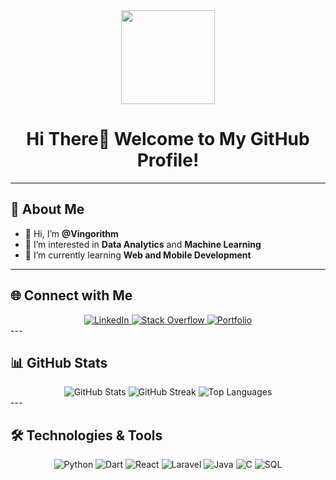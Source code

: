 <div id="header" align="center">
  <img src="https://media2.giphy.com/media/v1.Y2lkPTc5MGI3NjExN3JoeWI4cnc1YjZhd2hsbjl6Y3N1Y3RieG83ZWxpOXVkcHp2ODh2eSZlcD12MV9pbnRlcm5hbF9naWZfYnlfaWQmY3Q9cw/jdPMeyv9rn0hZHh8n9/giphy.gif" width="150"/>
  <h1>Hi There👋 Welcome to My GitHub Profile!</h1>
</div>

---

## 💫 About Me
- 👋 Hi, I’m **@Vingorithm**  
- 👀 I’m interested in **Data Analytics** and **Machine Learning**  
- 🌱 I’m currently learning **Web and Mobile Development**  

---

## 🌐 Connect with Me
<div align="center">
  <a href="https://www.linkedin.com/in/kevinphilipstanamas/">
    <img src="https://img.shields.io/badge/LinkedIn-%230077B5.svg?style=for-the-badge&logo=linkedin&logoColor=white" alt="LinkedIn"/>
  </a>
  <a href="https://stackoverflow.com/users/27315153">
    <img src="https://img.shields.io/badge/-StackOverflow-%23FE7A16?style=for-the-badge&logo=stack-overflow&logoColor=white" alt="Stack Overflow"/>
  </a>
  <!-- Add portfolio/website if you have one -->
  <a href="[https://yourwebsite.com](https://kevinphilipstanamas.vercel.app/#home)">
    <img src="https://img.shields.io/badge/Portfolio-%23000000.svg?style=for-the-badge&logo=firefox&logoColor=white" alt="Portfolio"/>
  </a>
</div>
---

## 📊 GitHub Stats
<div align="center">
  <img src="https://github-readme-stats.vercel.app/api?username=Vingorithm&theme=prussian&show_icons=true&hide_border=true&count_private=true" alt="GitHub Stats" />
  <img src="https://github-readme-streak-stats.herokuapp.com/?user=Vingorithm&theme=prussian&hide_border=true" alt="GitHub Streak" />
  <img src="https://github-readme-stats.vercel.app/api/top-langs/?username=Vingorithm&theme=prussian&show_icons=true&hide_border=true&layout=compact" alt="Top Languages" />
</div>
---

## 🛠️ Technologies & Tools
<div align="center">
  <img src="https://img.shields.io/badge/Python-%2314354C.svg?style=for-the-badge&logo=python&logoColor=white" alt="Python" />
  <img src="https://img.shields.io/badge/Dart-%230175C2.svg?style=for-the-badge&logo=dart&logoColor=white" alt="Dart" />
  <img src="https://img.shields.io/badge/React-%2361DAFB.svg?style=for-the-badge&logo=react&logoColor=black" alt="React" />
  <img src="https://img.shields.io/badge/Laravel-%23FF2D20.svg?style=for-the-badge&logo=laravel&logoColor=white" alt="Laravel" />
  <img src="https://img.shields.io/badge/Java-%23ED8B00.svg?style=for-the-badge&logo=java&logoColor=white" alt="Java" />
  <img src="https://img.shields.io/badge/C-%2300599C.svg?style=for-the-badge&logo=c&logoColor=white" alt="C" />
  <img src="https://img.shields.io/badge/SQL-%230A7B83.svg?style=for-the-badge&logo=postgresql&logoColor=white" alt="SQL" />
</div>

